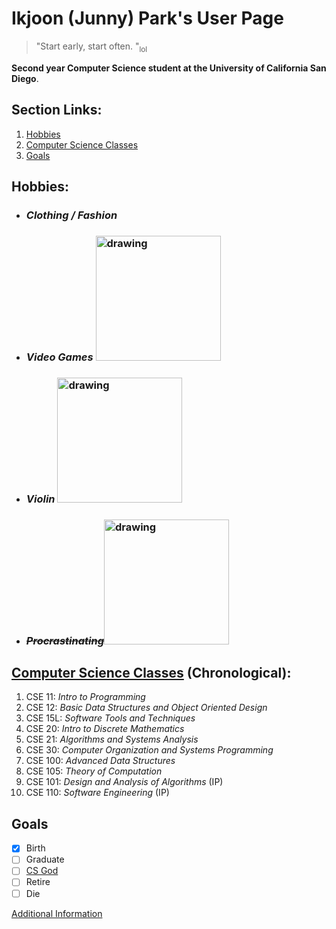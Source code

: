 # Ikjoon (Junny) Park's User Page
> "Start early, start often. "<sub>lol</sub>

**Second year Computer Science student at the University of California San Diego**.
## Section Links:
1. [Hobbies](https://github.com/ikjoonp/ikjoonp.github.io/blob/main/index.md#hobbies)
2. [Computer Science Classes](https://github.com/ikjoonp/ikjoonp.github.io/blob/main/index.md#computer-science-classes-chronological)
3. [Goals](https://github.com/ikjoonp/ikjoonp.github.io/blob/main/index.md#goals)
## Hobbies:
- ### *Clothing / Fashion*
- ### *Video Games* <img src="https://o.remove.bg/downloads/28822629-22ac-433c-86c8-4d781e109c6a/hlflak001square_2919x-removebg-preview.png" alt="drawing" width="200"/>
- ### *Violin* <img src="https://purepng.com/public/uploads/large/league-of-legends-new-logo-wg7.png" alt="drawing" width="200"/>
- ### *~~Procrastinating~~*<img src="https://www.pngarts.com/files/4/Violin-Transparent-Background-PNG.png" alt="drawing" width="200"/>



## [Computer Science Classes](https://catalog.ucsd.edu/courses/CSE.html) (Chronological):
1. CSE 11: *Intro to Programming*
2. CSE 12: *Basic Data Structures and Object Oriented Design*
3. CSE 15L: *Software Tools and Techniques*
4. CSE 20: *Intro to Discrete Mathematics*
5. CSE 21: *Algorithms and Systems Analysis*
6. CSE 30: *Computer Organization and Systems Programming*
7. CSE 100: *Advanced Data Structures*
8. CSE 105: *Theory of Computation*
9. CSE 101: *Design and Analysis of Algorithms* (IP)
10. CSE 110: *Software Engineering* (IP)

## Goals
- [x] Birth
- [ ] Graduate
- [ ] [CS God](https://cse.ucsd.edu/sites/cse.ucsd.edu/files/faculty/gillespie17M-115x150.jpg)
- [ ] Retire
- [ ] Die

[Additional Information](README.md)